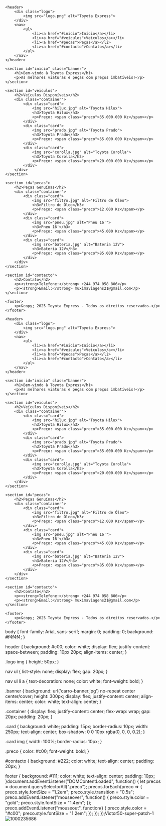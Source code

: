 <!DOCTYPE html>
<html lang="pt">
<head>
    <meta charset="UTF-8">
    <meta name="viewport" content="width=device-width, initial-scale=1.0">
    <title>Toyota Express</title>
    <link rel="stylesheet" href="style.css">
</head>
<body>

    <header>
        <div class="logo">
            <img src="logo.png" alt="Toyota Express">
        </div>
        <nav>
            <ul>
                <li><a href="#inicio">Início</a></li>
                <li><a href="#veiculos">Veículos</a></li>
                <li><a href="#pecas">Peças</a></li>
                <li><a href="#contacto">Contato</a></li>
            </ul>
        </nav>
    </header>

    <section id="inicio" class="banner">
        <h1>Bem-vindo à Toyota Express</h1>
        <p>As melhores viaturas e peças com preços imbatíveis!</p>
    </section>

    <section id="veiculos">
        <h2>Veículos Disponíveis</h2>
        <div class="container">
            <div class="card">
                <img src="hilux.jpg" alt="Toyota Hilux">
                <h3>Toyota Hilux</h3>
                <p>Preço: <span class="preco">35.000.000 Kz</span></p>
            </div>
            <div class="card">
                <img src="prado.jpg" alt="Toyota Prado">
                <h3>Toyota Prado</h3>
                <p>Preço: <span class="preco">55.000.000 Kz</span></p>
            </div>
            <div class="card">
                <img src="corolla.jpg" alt="Toyota Corolla">
                <h3>Toyota Corolla</h3>
                <p>Preço: <span class="preco">20.000.000 Kz</span></p>
            </div>
        </div>
    </section>

    <section id="pecas">
        <h2>Peças Genuínas</h2>
        <div class="container">
            <div class="card">
                <img src="filtro.jpg" alt="Filtro de Óleo">
                <h3>Filtro de Óleo</h3>
                <p>Preço: <span class="preco">12.000 Kz</span></p>
            </div>
            <div class="card">
                <img src="pneu.jpg" alt="Pneu 16'">
                <h3>Pneu 16'</h3>
                <p>Preço: <span class="preco">45.000 Kz</span></p>
            </div>
            <div class="card">
                <img src="bateria.jpg" alt="Bateria 12V">
                <h3>Bateria 12V</h3>
                <p>Preço: <span class="preco">85.000 Kz</span></p>
            </div>
        </div>
    </section>

    <section id="contacto">
        <h2>Contato</h2>
        <p><strong>Telefone:</strong> +244 974 058 806</p>
        <p><strong>Email:</strong> muximaviagens21@gmail.com</p>
    </section>

    <footer>
        <p>&copy; 2025 Toyota Express - Todos os direitos reservados.</p>
    </footer>

</body>
</html><!DOCTYPE html>
<html lang="pt">
<head>
    <meta charset="UTF-8">
    <meta name="viewport" content="width=device-width, initial-scale=1.0">
    <title>Toyota Express</title>
    <link rel="stylesheet" href="style.css">
</head>
<body>

    <header>
        <div class="logo">
            <img src="logo.png" alt="Toyota Express">
        </div>
        <nav>
            <ul>
                <li><a href="#inicio">Início</a></li>
                <li><a href="#veiculos">Veículos</a></li>
                <li><a href="#pecas">Peças</a></li>
                <li><a href="#contacto">Contato</a></li>
            </ul>
        </nav>
    </header>

    <section id="inicio" class="banner">
        <h1>Bem-vindo à Toyota Express</h1>
        <p>As melhores viaturas e peças com preços imbatíveis!</p>
    </section>

    <section id="veiculos">
        <h2>Veículos Disponíveis</h2>
        <div class="container">
            <div class="card">
                <img src="hilux.jpg" alt="Toyota Hilux">
                <h3>Toyota Hilux</h3>
                <p>Preço: <span class="preco">35.000.000 Kz</span></p>
            </div>
            <div class="card">
                <img src="prado.jpg" alt="Toyota Prado">
                <h3>Toyota Prado</h3>
                <p>Preço: <span class="preco">55.000.000 Kz</span></p>
            </div>
            <div class="card">
                <img src="corolla.jpg" alt="Toyota Corolla">
                <h3>Toyota Corolla</h3>
                <p>Preço: <span class="preco">20.000.000 Kz</span></p>
            </div>
        </div>
    </section>

    <section id="pecas">
        <h2>Peças Genuínas</h2>
        <div class="container">
            <div class="card">
                <img src="filtro.jpg" alt="Filtro de Óleo">
                <h3>Filtro de Óleo</h3>
                <p>Preço: <span class="preco">12.000 Kz</span></p>
            </div>
            <div class="card">
                <img src="pneu.jpg" alt="Pneu 16'">
                <h3>Pneu 16'</h3>
                <p>Preço: <span class="preco">45.000 Kz</span></p>
            </div>
            <div class="card">
                <img src="bateria.jpg" alt="Bateria 12V">
                <h3>Bateria 12V</h3>
                <p>Preço: <span class="preco">85.000 Kz</span></p>
            </div>
        </div>
    </section>

    <section id="contacto">
        <h2>Contato</h2>
        <p><strong>Telefone:</strong> +244 974 058 806</p>
        <p><strong>Email:</strong> muximaviagens21@gmail.com</p>
    </section>

    <footer>
        <p>&copy; 2025 Toyota Express - Todos os direitos reservados.</p>
    </footer>

</body>
</html>body {
    font-family: Arial, sans-serif;
    margin: 0;
    padding: 0;
    background: #f4f4f4;
}

header {
    background: #c00;
    color: white;
    display: flex;
    justify-content: space-between;
    padding: 10px 20px;
    align-items: center;
}

.logo img {
    height: 50px;
}

nav ul {
    list-style: none;
    display: flex;
    gap: 20px;
}

nav ul li a {
    text-decoration: none;
    color: white;
    font-weight: bold;
}

.banner {
    background: url('carro-banner.jpg') no-repeat center center/cover;
    height: 300px;
    display: flex;
    justify-content: center;
    align-items: center;
    color: white;
    text-align: center;
}

.container {
    display: flex;
    justify-content: center;
    flex-wrap: wrap;
    gap: 20px;
    padding: 20px;
}

.card {
    background: white;
    padding: 15px;
    border-radius: 10px;
    width: 250px;
    text-align: center;
    box-shadow: 0 0 10px rgba(0, 0, 0, 0.2);
}

.card img {
    width: 100%;
    border-radius: 10px;
}

.preco {
    color: #c00;
    font-weight: bold;
}

#contacto {
    background: #222;
    color: white;
    text-align: center;
    padding: 20px;
}

footer {
    background: #111;
    color: white;
    text-align: center;
    padding: 10px;
}document.addEventListener("DOMContentLoaded", function() {
    let precos = document.querySelectorAll(".preco");
    precos.forEach(preco => {
        preco.style.fontSize = "1.2em";
        preco.style.transition = "0.5s";
        preco.addEventListener("mouseover", function() {
            preco.style.color = "gold";
            preco.style.fontSize = "1.4em";
        });
        preco.addEventListener("mouseout", function() {
            preco.style.color = "#c00";
            preco.style.fontSize = "1.2em";
        });
    });
});Victor50-super-patch-1![1000235686](https://github.com/user-attachments/assets/f9014234-d44f-45db-a4de-c4d4e0959f96)
